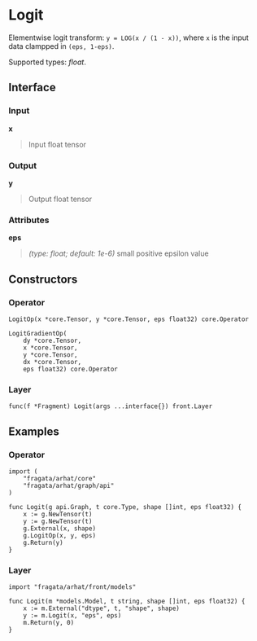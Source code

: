
# Logit

Elementwise logit transform: `y = LOG(x / (1 - x))`, where `x` is the
input data clampped in `(eps, 1-eps)`.

Supported types: *float*.

## Interface

### Input

**x**

>Input float tensor

### Output

**y**

>Output float tensor

### Attributes

**eps**

>*(type: float; default: 1e-6)* small positive epsilon value

## Constructors

### Operator


```
LogitOp(x *core.Tensor, y *core.Tensor, eps float32) core.Operator

LogitGradientOp(
    dy *core.Tensor,
    x *core.Tensor,
    y *core.Tensor,
    dx *core.Tensor,
    eps float32) core.Operator
```


### Layer


```
func(f *Fragment) Logit(args ...interface{}) front.Layer
```


## Examples

### Operator


```
import (
    "fragata/arhat/core"
    "fragata/arhat/graph/api"
)

func Logit(g api.Graph, t core.Type, shape []int, eps float32) {
    x := g.NewTensor(t)
    y := g.NewTensor(t)
    g.External(x, shape)
    g.LogitOp(x, y, eps)
    g.Return(y)
}
```


### Layer


```
import "fragata/arhat/front/models"

func Logit(m *models.Model, t string, shape []int, eps float32) {
    x := m.External("dtype", t, "shape", shape)
    y := m.Logit(x, "eps", eps)
    m.Return(y, 0)
}
```


